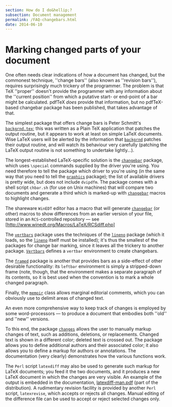 ```yaml
---
section: How do I do&hellip;?
subsection: Document management
permalink: /FAQ-changebars.html
date: 2014-06-10
---
```


# Marking changed parts of your document

One often needs clear indications of how a document has changed, but
the commonest technique, ''change bars'' (also known as ''revision
bars''), requires surprisingly much
trickery of the programmer.  The problem is that TeX ''proper''
doesn't provide the programmer with any information about the
''current position'' from which a putative start- or end-point of a
bar might be calculated.   pdfTeX _does_ provide that
information, but no pdfTeX-based changebar package has been
published, that takes advantage of that.

The simplest package that offers change bars is Peter Schmitt's
[`backgrnd.tex`](https://ctan.org/pkg/backgrnd); this was written as a Plain TeX application
that patches the output routine, but it appears to work at least on
simple LaTeX documents.  Wise LaTeX users will be alerted by the
information that [`backgrnd`](https://ctan.org/pkg/backgrnd) patches their output routine, and
will watch its behaviour very carefully (patching the LaTeX output
routine is not something to undertake lightly&hellip;).

The longest-established LaTeX-specific solution is the
[`changebar`](https://ctan.org/pkg/changebar) package,
which uses `\special` commands supplied by the driver you're using.
You need therefore to tell the package which driver to you're using
(in the same way that you need to tell the [`graphics`](https://ctan.org/pkg/graphics)
package); the list of available drivers is pretty
wide, but does not include `dvipdfm`.  The package comes with
a shell script `chbar.sh` (for use on Unix machines) that
will compare two documents and generate a third which is marked-up
with [`changebar`](https://ctan.org/pkg/changebar) macros to highlight changes.

The shareware `WinEDT` editor has a macro that will generate
[`changebar`](https://ctan.org/pkg/changebar) (or other) macros to show differences from an
earlier version of your file, stored in an `RCS`-controlled
repository&nbsp;&mdash; see
[http://www.winedt.org/Macros/LaTeX/RCSdiff.php]

The [`vertbars`](https://ctan.org/pkg/vertbars) package uses the techniques of the
[`lineno`](https://ctan.org/pkg/lineno) package (which it loads, so the [`lineno`](https://ctan.org/pkg/lineno)
itself must be installed); it's thus the smallest of the packages for
change bar marking, since it leaves all the trickery to another
package.  [`Vertbars`](https://ctan.org/pkg/Vertbars) defines a `vertbar`
environment to create changebars.

The [`framed`](https://ctan.org/pkg/framed) package is
another that provides bars as a side-effect of other desirable
functionality: its `leftbar` environment is simply a
stripped-down frame (note, though, that the environment makes a
separate paragraph of its contents, so it is best used when the
convention is to mark a whole changed paragraph.

Finally, the [`memoir`](https://ctan.org/pkg/memoir) class allows marginal editorial comments,
which you can obviously use to delimit areas of changed text.

An even more comprehensive way to keep track of changes is employed by
some word-processors&nbsp;&mdash; to produce a document that embodies both
''old'' and ''new'' versions.

To this end, the package [`changes`](https://ctan.org/pkg/changes) allows the user to manually
markup changes of text, such as additions, deletions, or replacements.
Changed text is shown in a different color; deleted text is crossed
out.  The package allows you to define additional authors and their
associated color; it also allows you to define a markup for authors
or annotations.  The documentation (very clearly) demonstrates how the
various functions work.

The `Perl` script `latexdiff` may also be used to
generate such markup for LaTeX documents; you feed it the two
documents, and it produces a new LaTeX document in which the
changes are very visible.  An example of the output is embedded in the
documentation,
  [latexdiff-man.pdf](https://ctan.org/pkg/latexdiff)
  (part of the distribution).
A rudimentary revision facility is provided by another
`Perl` script, `latexrevise`, which accepts or rejects
all changes.  Manual editing of the difference file can be used to 
accept or reject selected changes only.

